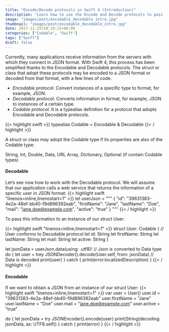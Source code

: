 ```yaml
---
title: "Encode/Decode protocols in Swift 4 (Introduction)"
description: "Learn how to use the Encode and Decode protocols to pass information in JSON format to a struct or class and vice versa."
image: "images/post/encodable_decodable_intro.jpg"
thumbnail: "images/post/encodable_decodable_intro.jpg"
date: 2017-11-25T18:19:25+06:00
categories: ["Codable", "Swift"]
tags: ["Swift"]
draft: false
---
```

Currently, many applications receive information from the servers with which they connect in JSON format.
With Swift 4, this process has been simplified thanks to the Encodable and Decodable protocols. The struct or class that adopt these protocols may be encoded to a JSON format or decoded from that format, with a few lines of code.

* *Encodable protocol.* Convert instances of a specific type to format, for example, JSON.
* *Decodable protocol.* Converts information in format, for example, JSON to instances of a certain type.
* *Codable protocol.* It is a typealias definition for a protocol that adopts Encodable and Decodable protocols.

{{< highlight swift >}}
typealias Codable = Encodable & Decodable
{{< / highlight >}}

A struct or class may adopt the Codable type if its properties are also of the Codable type:

String, Int, Double, Data, URL
Array, Dictionary, Optional (if contain Codable types)

#### Decodable

Let’s see now how to work with the Decodable protocol. We will assume that our application calls a web service that returns the information of a specific user in JSON format:
{{< highlight swift  "linenos=inline,linenostart=1" >}}
let userJson = """
{
  "id": "39631383-4e2a-48ef-bb40-f9d896392eab",
  "firstName": "Jane",
  "lastName": "Doe",
  "mail": "jane.doe@example.com",
  "active": "true"
}
"""
{{< / highlight >}}

To pass this information to an instance of our struct User:

{{< highlight swift  "linenos=inline,linenostart=1" >}}
struct User: Codable { // User conforms to Decodable protocol
  let id: String
  let firstName: String
  let lastName: String
  let mail: String
  let active: String
}

let jsonData = userJson.data(using: .utf8)! // Json is converted to Data type
do {
    let user = trey JSONDecoder().decode(User.self, from: jsonData) // Data is decoded
    print(user)
} catch {
    print(error.localizedDescription)
}
{{< / highlight >}}

#### Encodable

If we want to obtain a JSON from an instance of our struct User:
{{< highlight swift  "linenos=inline,linenostart=1" >}}
var user = User()
user.id = "39631383-4e2a-48ef-bb40-f9d896392eab"
user.firstName = "Jane"
user.lastName = "Doe"
user.mail = "jane.doe@example.com"
user.active = "true"

do {
    let jsonData = try JSONEncoder().encode(user)
    print(String(decoding: jsonData, as: UTF8.self))
} catch {
    print(error)
}
{{< / highlight >}}

